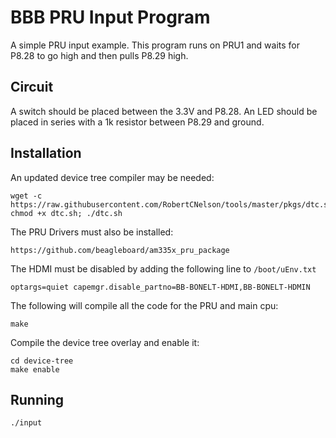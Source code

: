 # BBB PRU Input Program 

A simple PRU input example.
This program runs on PRU1 and waits for P8.28 to go high and then pulls P8.29 high.

## Circuit

A switch should be placed between the 3.3V and P8.28.
An LED should be placed in series with a 1k resistor between P8.29 and ground.

## Installation


An updated device tree compiler may be needed:

    wget -c https://raw.githubusercontent.com/RobertCNelson/tools/master/pkgs/dtc.sh; chmod +x dtc.sh; ./dtc.sh

The PRU Drivers must also be installed:

    https://github.com/beagleboard/am335x_pru_package

The HDMI must be disabled by adding the following line to `/boot/uEnv.txt`

    optargs=quiet capemgr.disable_partno=BB-BONELT-HDMI,BB-BONELT-HDMIN

The following will compile all the code for the PRU and main cpu:
    
    make

Compile the device tree overlay and enable it:

    cd device-tree
    make enable


## Running
    
    ./input





    
